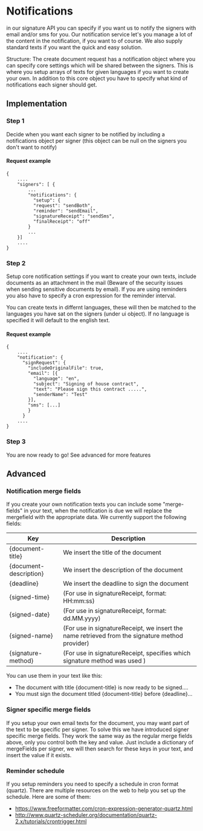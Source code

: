 # Notifications
in our signature API you can specify if you want us to notify the signers with email and/or sms for you. Our notification service let's you manage a lot of the content in the notification, if you want to of course. We also supply standard texts if you want the quick and easy solution.

Structure:
The create document request has a notification object where you can specify core settings which will be shared between the signers. This is where you setup arrays of texts for given languages if you want to create your own. In addition to this core object you have to specify what kind of notifications each signer should get. 



## Implementation
### Step 1

Decide when you want each signer to be notified by including a notifications object per signer (this object can be null on the signers you don't want to notify)

#### Request example
  ```
  {
      ....
      "signers": [ { 
          ...
          "notifications": {
            "setup": { 
            "request": "sendBoth",
            "reminder": "sendEmail",
            "signatureReceipt": "sendSms",
            "finalReceipt": "off"
          }
          ...
      }]
      ....
  }
  ```
  
### Step 2
  
Setup core notification settings if you want to create your own texts, include documents as an attachment in the mail (Beware of the security issues when sending sensitive documents by email). If you are using reminders you also have to specify a cron expression for the reminder interval.

You can create texts in differnt languages, these will then be matched to the languages you have sat on the signers (under ui object). If no language is specified it will default to the english text.

#### Request example
  ```
  {
      ....
      "notification": {
        "signRequest": {
          "includeOriginalFile": true,
          "email": [{
            "language": "en",
            "subject": "Signing of house contract",
            "text": "Please sign this contract .....",
            "senderName": "Test"
          }],
          "sms": [...]
          }
        }
      ....
  }
  ```

### Step 3

You are now ready to go! See advanced for more features

## Advanced

### Notification merge fields
If you create your own notification texts you can include some "merge-fields" in your text, when the notification is due we will replace the mergefield with the appropriate data. We currently support the following fields:

|Key | Description |
|----|-------------|
|{document-title}| We insert the title of the document|
|{document-description}| We insert the description of the document|
|{deadline}| We insert the deadline to sign the document|
|{signed-time}| (For use in signatureReceipt, format: HH:mm:ss)|
|{signed-date}| (For use in signatureReceipt, format: dd.MM.yyyy)|
|{signed-name}| (For use in signatureReceipt, we insert the name retrieved from the signature method provider)|
|{signature-method}| (For use in signatureReceipt, specifies which signature method was used )|

You can use them in your text like this: 

- The document with title {document-title} is now ready to be signed.... 
- You must sign the document titled {document-title} before {deadline}...


### Signer specific merge fields
If you setup your own email texts for the document, you may want part of the text to be specific per signer. To solve this we have introduced signer specific merge fields. They work the same way as the regular merge fields above, only you control both the key and value. Just include a dictionary of mergeFields per signer, we will then search for these keys in your text, and insert the value if it exists.

### Reminder schedule
If you setup reminders you need to specify a schedule in cron format (quartz). There are multiple resources on the web to help you set up the schedule. Here are some of them:

* https://www.freeformatter.com/cron-expression-generator-quartz.html
* http://www.quartz-scheduler.org/documentation/quartz-2.x/tutorials/crontrigger.html


